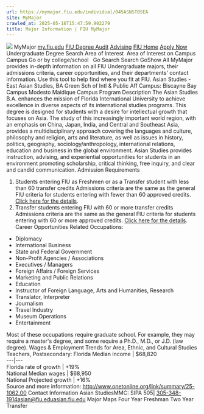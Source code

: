 ```yaml
---
url: https://mymajor.fiu.edu/individual/045ASNSTBSEA
site: MyMajor
crawled_at: 2025-05-16T15:47:59.902279
title: Major Information | FIU MyMajor
---
```


![](https://mymajor.fiu.edu/assets/logo-T4VPR2BI.png)
MyMajor
[my.fiu.edu](https://my.fiu.edu/)
[FIU Degree Audit](https://dasa.fiu.edu/all-departments/advising/panther-success-hub/panther-degree-audit/)
[Advising](https://advising.fiu.edu)
[FIU Home](https://www.fiu.edu/)
[Apply Now](https://admissions.fiu.edu/)
Undergraduate Degree Search
Area of Interest
​
Area of Interest
on
Campus
​
Campus
Go
or by college/school
​
​
Go
Search
Search
GoShow All
MyMajor provides in-depth information on all FIU Undergraduate majors, their admissions criteria, career opportunities, and their departments' contact information. Use this tool to help find where you fit at FIU.
Asian Studies - East Asian Studies,
BA
Green Sch of Intl & Public Aff
Campus:
Biscayne Bay Campus
Modesto Maidique Campus
Program Description
The Asian Studies B.A. enhances the mission of Florida International University to achieve excellence in diverse aspects of its international studies programs. This degree is designed for students with a desire for intellectual growth that focuses on Asia. The study of this increasingly important world region, with an emphasis on China, Japan, India, and Central and Southeast Asia, provides a multidisciplinary approach covering the languages and culture, philosophy and religion, arts and literature, as well as issues in history, politics, geography, sociology/anthropology, international relations, education and business in the global environment. Asian Studies provides instruction, advising, and experiential opportunities for students in an environment promoting scholarship, critical thinking, free inquiry, and clear and candid communication.
Admission Requirements
1. Students entering FIU as Freshmen or as a Transfer student with less than 60 transfer credits
Admissions criteria are the same as the general FIU criteria for students entering with fewer than 60 approved credits. [Click here for the details](http://admissions.fiu.edu/apply/freshman/).
2. Transfer students entering FIU with 60 or more transfer credits
Admissions criteria are the same as the general FIU criteria for students entering with 60 or more approved credits. [Click here for the details](http://admissions.fiu.edu/apply/transfer/).
Career Opportunities
Related Occupations:
  * Diplomacy
  * International Business
  * State and Federal Government
  * Non-Profit Agencies / Associations
  * Executives / Managers
  * Foreign Affairs / Foreign Services
  * Marketing and Public Relations
  * Education
  * Instructor of Foreign Language, Arts and Humanities, Research
  * Translator, Interpreter
  * Journalism
  * Travel Industry
  * Museum Operations
  * Entertainment


Most of these occupations require graduate school. For example, they may require a master's degree, and some require a Ph.D., M.D., or J.D. (law degree).
Wages & Employment Trends for Area, Ethnic, and Cultural Studies Teachers, Postsecondary:
Florida Median income | $68,820  
---|---  
Florida rate of growth | +19%  
National Median wages | $68,950  
National Projected growth | +16%  
Source and more information: <http://www.onetonline.org/link/summary/25-1062.00>
Contact Information
Asian StudiesMMC: SIPA 505| 305-348-1914asian@fiu.edu[asian.fiu.edu](https://mymajor.fiu.edu/admin/asian.fiu.edu)
Major Maps
Four Year Freshman
Two Year Transfer
